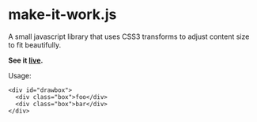 # make-it-work.js

A small javascript library that uses CSS3 transforms to adjust content size to fit beautifully. 

**See it [live](http://thoppe.github.io/make-it-work/).**

Usage:

    <div id="drawbox"> 
      <div class="box">foo</div>
      <div class="box">bar</div>
    </div>     


